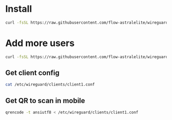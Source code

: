 # Install 
```bash
curl -fsSL https://raw.githubusercontent.com/flow-astralelite/wireguard/main/install.sh | sudo bash
```
# Add more users
```bash
curl -fsSL https://raw.githubusercontent.com/flow-astralelite/wireguard/main/add.sh | sudo bash
```
## Get client config
```bash
cat /etc/wireguard/clients/client1.conf
```
## Get QR to scan in mobile
```bash
qrencode -t ansiutf8 < /etc/wireguard/clients/client1.conf
```
